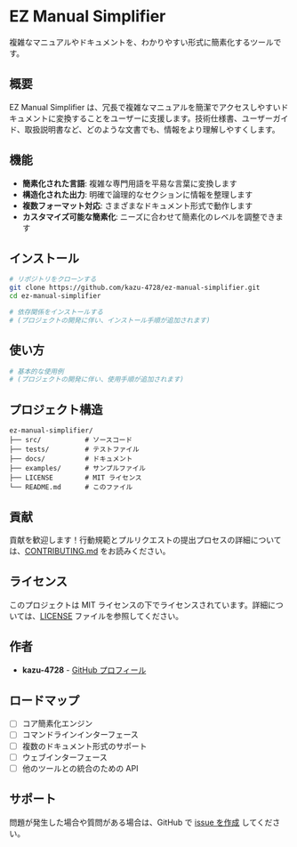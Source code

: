 # EZ Manual Simplifier

複雑なマニュアルやドキュメントを、わかりやすい形式に簡素化するツールです。

## 概要

EZ Manual Simplifier は、冗長で複雑なマニュアルを簡潔でアクセスしやすいドキュメントに変換することをユーザーに支援します。技術仕様書、ユーザーガイド、取扱説明書など、どのような文書でも、情報をより理解しやすくします。

## 機能

- **簡素化された言語**: 複雑な専門用語を平易な言葉に変換します
- **構造化された出力**: 明確で論理的なセクションに情報を整理します
- **複数フォーマット対応**: さまざまなドキュメント形式で動作します
- **カスタマイズ可能な簡素化**: ニーズに合わせて簡素化のレベルを調整できます

## インストール

```bash
# リポジトリをクローンする
git clone https://github.com/kazu-4728/ez-manual-simplifier.git
cd ez-manual-simplifier

# 依存関係をインストールする
# (プロジェクトの開発に伴い、インストール手順が追加されます)
```

## 使い方

```bash
# 基本的な使用例
# (プロジェクトの開発に伴い、使用手順が追加されます)
```

## プロジェクト構造

```
ez-manual-simplifier/
├── src/           # ソースコード
├── tests/         # テストファイル
├── docs/          # ドキュメント
├── examples/      # サンプルファイル
├── LICENSE        # MIT ライセンス
└── README.md      # このファイル
```

## 貢献

貢献を歓迎します！行動規範とプルリクエストの提出プロセスの詳細については、[CONTRIBUTING.md](CONTRIBUTING.md) をお読みください。

## ライセンス

このプロジェクトは MIT ライセンスの下でライセンスされています。詳細については、[LICENSE](LICENSE) ファイルを参照してください。

## 作者

- **kazu-4728** - [GitHub プロフィール](https://github.com/kazu-4728)

## ロードマップ

- [ ] コア簡素化エンジン
- [ ] コマンドラインインターフェース
- [ ] 複数のドキュメント形式のサポート
- [ ] ウェブインターフェース
- [ ] 他のツールとの統合のための API

## サポート

問題が発生した場合や質問がある場合は、GitHub で [issue を作成](https://github.com/kazu-4728/ez-manual-simplifier/issues) してください。

